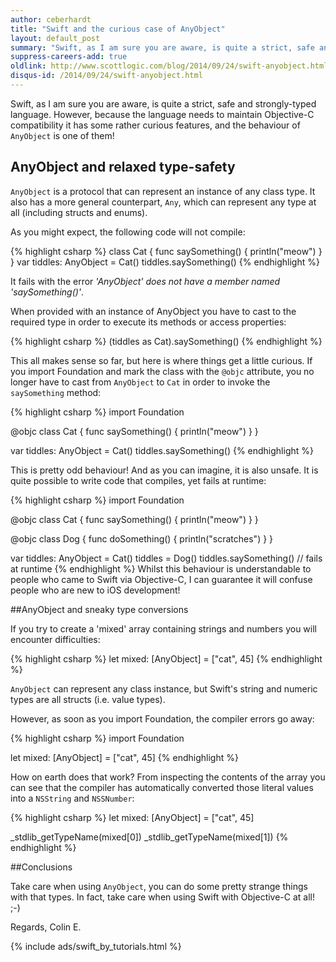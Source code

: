 ```yaml
---
author: ceberhardt
title: "Swift and the curious case of AnyObject"
layout: default_post
summary: "Swift, as I am sure you are aware, is quite a strict, safe and strongly-typed language. However, because the language needs to maintain Objective-C compatibility it has some rather curious features, and the behaviour of `AnyObject` is one of them!"
suppress-careers-add: true
oldlink: http://www.scottlogic.com/blog/2014/09/24/swift-anyobject.html
disqus-id: /2014/09/24/swift-anyobject.html
---
```

Swift, as I am sure you are aware, is quite a strict, safe and strongly-typed language. However, because the language needs to maintain Objective-C compatibility it has some rather curious features, and the behaviour of `AnyObject` is one of them!

## AnyObject and relaxed type-safety

`AnyObject` is a protocol that can represent an instance of any class type. It also has a more general counterpart, `Any`, which can represent any type at all (including structs and enums).

As you might expect, the following code will not compile:

{% highlight csharp %}
class Cat {
  func saySomething() {
    println("meow")
  }
}
var tiddles: AnyObject = Cat()
tiddles.saySomething()
{% endhighlight %}

It fails with the error *'AnyObject' does not have a member named 'saySomething()'*. 

When provided with an instance of AnyObject you have to cast to the required type in order to execute its methods or access properties:

{% highlight csharp %}
(tiddles as Cat).saySomething()
{% endhighlight %}

This all makes sense so far, but here is where things get a little curious. If you import Foundation and mark the class with the `@objc` attribute, you no longer have to cast from `AnyObject` to `Cat` in order to invoke the `saySomething` method:

{% highlight csharp %}
import Foundation

@objc
class Cat {
  func saySomething() {
    println("meow")
  }
}

var tiddles: AnyObject = Cat()
tiddles.saySomething()
{% endhighlight %}

This is pretty odd behaviour! And as you can imagine, it is also unsafe. It is quite possible to write code that compiles, yet fails at runtime:

{% highlight csharp %}
import Foundation

@objc
class Cat {
  func saySomething() {
    println("meow")
  }
}

@objc
class Dog {
  func doSomething() {
    println("scratches")
  }
}

var tiddles: AnyObject = Cat()
tiddles = Dog()
tiddles.saySomething() // fails at runtime
{% endhighlight %}
Whilst this behaviour is understandable to people who came to Swift via Objective-C, I can guarantee it will confuse people who are new to iOS development! 

##AnyObject and sneaky type conversions

If you try to create a 'mixed' array containing strings and numbers you will encounter difficulties:

{% highlight csharp %}
let mixed: [AnyObject] = ["cat", 45]
{% endhighlight %}

`AnyObject` can represent any class instance, but Swift's string and numeric types are all structs (i.e. value types).

However, as soon as you import Foundation, the compiler errors go away:

{% highlight csharp %}
import Foundation

let mixed: [AnyObject] = ["cat", 45]
{% endhighlight %}

How on earth does that work? From inspecting the contents of the array you can see that the compiler has automatically converted those literal values into a `NSString` and `NSSNumber`:

{% highlight csharp %}
let mixed: [AnyObject] = ["cat", 45]

_stdlib_getTypeName(mixed[0])
_stdlib_getTypeName(mixed[1])
{% endhighlight %}

##Conclusions

Take care when using `AnyObject`, you can do some pretty strange things with that types. In fact, take care when using Swift with Objective-C at all! ;-)

Regards, Colin E.


{% include ads/swift_by_tutorials.html %}
